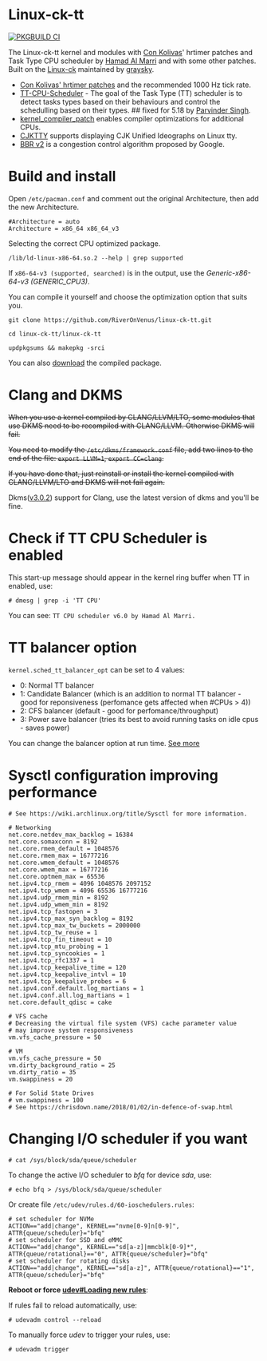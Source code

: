 # Linux-ck-tt

[![PKGBUILD CI](https://github.com/RiverOnVenus/linux-ck-tt/actions/workflows/build.yml/badge.svg)](https://github.com/RiverOnVenus/linux-ck-tt/actions/workflows/build.yml)

The Linux-ck-tt kernel and modules with [Con Kolivas](https://github.com/ckolivas)' hrtimer patches and Task Type CPU scheduler  by [Hamad Al Marri](https://github.com/hamadmarri) and with some other patches. Built on the [Linux-ck](https://aur.archlinux.org/packages/linux-ck/) maintained by [graysky](https://github.com/graysky2).

- [Con Kolivas' hrtimer patches](https://github.com/ckolivas/linux/tree/5.12-ck) and the recommended 1000 Hz tick rate. 
- [TT-CPU-Scheduler](https://github.com/hamadmarri/TT-CPU-Scheduler) - The goal of the Task Type (TT) scheduler is to detect tasks types based on their behaviours and control the schedulling based on their types. \## fixed for 5.18 by [Parvinder Singh](https://github.com/psndna88).
- [kernel_compiler_patch](https://github.com/graysky2/kernel_compiler_patch) enables compiler optimizations for additional CPUs.
- [CJKTTY](https://github.com/zhmars/cjktty-patches) supports displaying CJK Unified Ideographs on Linux tty.
- [BBR v2](https://github.com/google/bbr) is a congestion control algorithm proposed by Google.

# Build and install

Open `/etc/pacman.conf` and comment out the original Architecture, then add the new Architecture.

```
#Architecture = auto
Architecture = x86_64 x86_64_v3
```

Selecting the correct CPU optimized package.

```
/lib/ld-linux-x86-64.so.2 --help | grep supported
```

If `x86-64-v3 (supported, searched)` is in the output, use the *Generic-x86-64-v3 (GENERIC_CPU3)*.

You can compile it yourself and choose the optimization option that suits you.

```
git clone https://github.com/RiverOnVenus/linux-ck-tt.git

cd linux-ck-tt/linux-ck-tt

updpkgsums && makepkg -srci
```

You can also [download](https://github.com/RiverOnVenus/linux-ck-tt/releases) the compiled package.

# Clang and DKMS

~~When you use a kernel compiled by CLANG/LLVM/LTO, some modules that use DKMS need to be recompiled with CLANG/LLVM. Otherwise DKMS will fail.~~

~~You need to modify the `/etc/dkms/framework.conf` file, add two lines to the end of the file: `export LLVM=1`, `export CC=clang`.~~

~~If you have done that, just reinstall or install the kernel compiled with CLANG/LLVM/LTO and DKMS will not fail again.~~

Dkms([v3.0.2](https://github.com/dell/dkms/releases/tag/v3.0.2)) support for Clang, use the latest version of dkms and you'll be fine.

# Check if TT CPU Scheduler is enabled

This start-up message should appear in the kernel ring buffer when TT in enabled, use:

```
# dmesg | grep -i 'TT CPU'
```

You can see: `TT CPU scheduler v6.0 by Hamad Al Marri.`

# TT balancer option

`kernel.sched_tt_balancer_opt` can be set to 4 values:

- 0: Normal TT balancer
- 1: Candidate Balancer (which is an addition to normal TT balancer -  good for reponsiveness (perfomance gets affected when #CPUs > 4))
- 2: CFS balancer (default - good for perfomance/throughput)
- 3: Power save balancer (tries its best to avoid running tasks on idle cpus - saves power)

You can change the balancer option at run time. [See more](https://github.com/hamadmarri/TT-CPU-Scheduler/blob/master/README.md)

# Sysctl configuration improving performance

```
# See https://wiki.archlinux.org/title/Sysctl for more information.

# Networking
net.core.netdev_max_backlog = 16384
net.core.somaxconn = 8192
net.core.rmem_default = 1048576
net.core.rmem_max = 16777216
net.core.wmem_default = 1048576
net.core.wmem_max = 16777216
net.core.optmem_max = 65536
net.ipv4.tcp_rmem = 4096 1048576 2097152
net.ipv4.tcp_wmem = 4096 65536 16777216
net.ipv4.udp_rmem_min = 8192
net.ipv4.udp_wmem_min = 8192
net.ipv4.tcp_fastopen = 3
net.ipv4.tcp_max_syn_backlog = 8192
net.ipv4.tcp_max_tw_buckets = 2000000
net.ipv4.tcp_tw_reuse = 1
net.ipv4.tcp_fin_timeout = 10
net.ipv4.tcp_mtu_probing = 1
net.ipv4.tcp_syncookies = 1
net.ipv4.tcp_rfc1337 = 1
net.ipv4.tcp_keepalive_time = 120
net.ipv4.tcp_keepalive_intvl = 10
net.ipv4.tcp_keepalive_probes = 6
net.ipv4.conf.default.log_martians = 1
net.ipv4.conf.all.log_martians = 1
net.core.default_qdisc = cake

# VFS cache
# Decreasing the virtual file system (VFS) cache parameter value 
# may improve system responsiveness
vm.vfs_cache_pressure = 50

# VM
vm.vfs_cache_pressure = 50
vm.dirty_background_ratio = 25
vm.dirty_ratio = 35
vm.swappiness = 20

# For Solid State Drives
# vm.swappiness = 100
# See https://chrisdown.name/2018/01/02/in-defence-of-swap.html

```

# Changing I/O scheduler if you want

```
# cat /sys/block/sda/queue/scheduler
```

To change the active I/O scheduler to *bfq* for device *sda*, use:

```
# echo bfq > /sys/block/sda/queue/scheduler
```

Or create file `/etc/udev/rules.d/60-ioschedulers.rules`:

```
# set scheduler for NVMe
ACTION=="add|change", KERNEL=="nvme[0-9]n[0-9]", ATTR{queue/scheduler}="bfq"
# set scheduler for SSD and eMMC
ACTION=="add|change", KERNEL=="sd[a-z]|mmcblk[0-9]*", ATTR{queue/rotational}=="0", ATTR{queue/scheduler}="bfq"
# set scheduler for rotating disks
ACTION=="add|change", KERNEL=="sd[a-z]", ATTR{queue/rotational}=="1", ATTR{queue/scheduler}="bfq"
```

**Reboot or force [udev#Loading new rules](https://wiki.archlinux.org/title/Udev#Loading_new_rules)**:

If rules fail to reload automatically, use:

```
# udevadm control --reload
```

To manually force *udev* to trigger your rules, use:

```
# udevadm trigger
```

